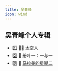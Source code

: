 ```yaml
---
title: 吴青峰
icon: wind
---
```


## 吴青峰个人专辑
- :one: 👨‍🚀 太空人
- :two: 🍃 册叶一：一与一
- :three: 🐏 [马拉美的星期二](album-notes/mlmdxq2/README.md) 

